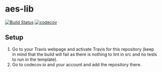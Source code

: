 # aes-lib
[![Build Status](https://travis-ci.org/aestene/aesLib.svg?branch=master)](https://travis-ci.org/aestene/aesLib)
[![codecov](https://codecov.io/gh/aestene/AesLib/branch/master/graph/badge.svg)](https://codecov.io/gh/aestene/AesLib)


## Setup
1. Go to your Travis webpage and activate Travis for this repository (keep in mind that the build will fail as there is nothing to lint in src and no tests to run in the template).
2. Go to codecov.io and your account and add the repository there. 
